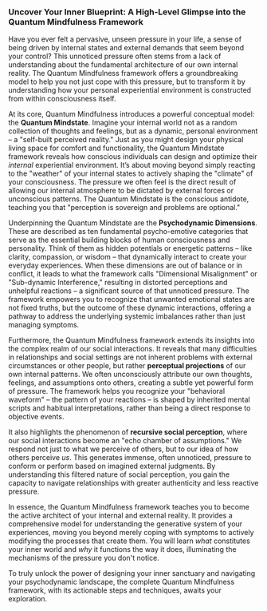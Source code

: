### Uncover Your Inner Blueprint: A High-Level Glimpse into the Quantum Mindfulness Framework
Have you ever felt a pervasive, unseen pressure in your life, a sense of being driven by internal states and external demands that seem beyond your control? This unnoticed pressure often stems from a lack of understanding about the fundamental architecture of our own internal reality. The Quantum Mindfulness framework offers a groundbreaking model to help you not just cope with this pressure, but to transform it by understanding how your personal experiential environment is constructed from within consciousness itself.

At its core, Quantum Mindfulness introduces a powerful conceptual model: the **Quantum Mindstate**. Imagine your internal world not as a random collection of thoughts and feelings, but as a dynamic, personal environment – a "self-built perceived reality." Just as you might design your physical living space for comfort and functionality, the Quantum Mindstate framework reveals how conscious individuals can design and optimize their *internal* experiential environment. It’s about moving beyond simply reacting to the "weather" of your internal states to actively shaping the "climate" of your consciousness. The pressure we often feel is the direct result of allowing our internal atmosphere to be dictated by external forces or unconscious patterns. The Quantum Mindstate is the conscious antidote, teaching you that "perception is sovereign and problems are optional."

Underpinning the Quantum Mindstate are the **Psychodynamic Dimensions**. These are described as ten fundamental psycho-emotive categories that serve as the essential building blocks of human consciousness and personality. Think of them as hidden potentials or energetic patterns – like clarity, compassion, or wisdom – that dynamically interact to create your everyday experiences. When these dimensions are out of balance or in conflict, it leads to what the framework calls "Dimensional Misalignment" or "Sub-dynamic Interference," resulting in distorted perceptions and unhelpful reactions – a significant source of that unnoticed pressure. The framework empowers you to recognize that unwanted emotional states are not fixed truths, but the outcome of these dynamic interactions, offering a pathway to address the underlying systemic imbalances rather than just managing symptoms.

Furthermore, the Quantum Mindfulness framework extends its insights into the complex realm of our social interactions. It reveals that many difficulties in relationships and social settings are not inherent problems with external circumstances or other people, but rather **perceptual projections** of our own internal patterns. We often unconsciously attribute our own thoughts, feelings, and assumptions onto others, creating a subtle yet powerful form of pressure. The framework helps you recognize your "behavioral waveform" – the pattern of your reactions – is shaped by inherited mental scripts and habitual interpretations, rather than being a direct response to objective events.

It also highlights the phenomenon of **recursive social perception**, where our social interactions become an "echo chamber of assumptions." We respond not just to what we perceive of others, but to our idea of how others perceive *us*. This generates immense, often unnoticed, pressure to conform or perform based on imagined external judgments. By understanding this filtered nature of social perception, you gain the capacity to navigate relationships with greater authenticity and less reactive pressure.

In essence, the Quantum Mindfulness framework teaches you to become the active architect of your internal and external reality. It provides a comprehensive model for understanding the generative system of your experiences, moving you beyond merely coping with symptoms to actively modifying the processes that create them. You will learn *what* constitutes your inner world and *why* it functions the way it does, illuminating the mechanisms of the pressure you don't notice.

To truly unlock the power of designing your inner sanctuary and navigating your psychodynamic landscape, the complete Quantum Mindfulness framework, with its actionable steps and techniques, awaits your exploration.